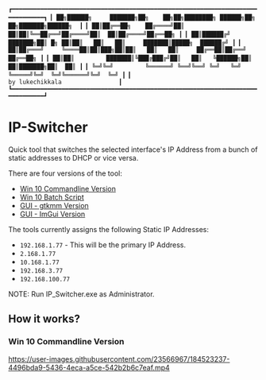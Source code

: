 
`┏━━━━━━━━━━━━━━━━━━━━━━━━━━━━━━━━━━━━━━━━━━━━━━━━━━━━━━━━━━━━━━━━━━━━━━━━━━━━━━━┓`
`┃ ██╗██████╗     ███████╗██╗    ██╗██╗████████╗ ██████╗██╗  ██╗███████╗██████╗  ┃`
`┃ ██║██╔══██╗    ██╔════╝██║    ██║██║╚══██╔══╝██╔════╝██║  ██║██╔════╝██╔══██╗ ┃`
`┃ ██║██████╔╝    ███████╗██║ █╗ ██║██║   ██║   ██║     ███████║█████╗  ██████╔╝ ┃`
`┃ ██║██╔═══╝     ╚════██║██║███╗██║██║   ██║   ██║     ██╔══██║██╔══╝  ██╔══██╗ ┃`
`┃ ██║██║         ███████║╚███╔███╔╝██║   ██║   ╚██████╗██║  ██║███████╗██║  ██║ ┃`
`┃ ╚═╝╚═╝         ╚══════╝ ╚══╝╚══╝ ╚═╝   ╚═╝    ╚═════╝╚═╝  ╚═╝╚══════╝╚═╝  ╚═╝ ┃`
`┃                                                by lukechikkala                ┃`
`┗━━━━━━━━━━━━━━━━━━━━━━━━━━━━━━━━━━━━━━━━━━━━━━━━━━━━━━━━━━━━━━━━━━━━━━━━━━━━━━━┛`

# IP-Switcher
Quick tool that switches the selected interface's IP Address from a bunch of static addresses to DHCP or vice versa.<br>

There are four versions of the tool:<br>
* [Win 10 Commandline Version](https://github.com/lukechikkala/IP-Switcher/tree/master/Win10_C%2B%2B)
* [Win 10 Batch Script](https://github.com/lukechikkala/IP-Switcher/blob/master/Win10_Batch_File/IP%20Switcher.bat)
* [GUI - gtkmm Version](https://github.com/lukechikkala/IP-Switcher/tree/master/GUI)
* [GUI - ImGui Version](https://github.com/lukechikkala/IP-Switcher/tree/master/ImGui)

The tools currently assigns the following Static IP Addresses:<br>
* `192.168.1.77` - This will be the primary IP Address.<br>
* `2.168.1.77`<br>
* `10.168.1.77`<br>
* `192.168.3.77`<br>
* `192.168.100.77`<br>

NOTE:
Run IP_Switcher.exe as Administrator.

## How it works?
### Win 10 Commandline Version
https://user-images.githubusercontent.com/23566967/184523237-4496bda9-5436-4eca-a5ce-542b2b6c7eaf.mp4
